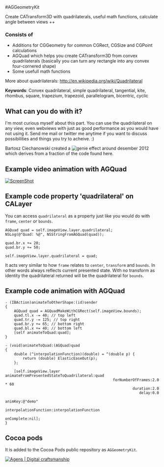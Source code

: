 #AGGeometryKit

Create CATransform3D with quadrilaterals, useful math functions, calculate angle between views ++

### Consists of

* Additions for CGGeometry for common CGRect, CGSize and CGPoint calculations
* AGQuad which helps you create CATransform3D from convex quadrilaterals (basically you can turn any rectangle into any convex four-cornered shape)
* Some usefull math functions

More about quadrilaterals: http://en.wikipedia.org/wiki/Quadrilateral

**Keywords**: Convex quadrilateral, simple quadrilateral, tangential, kite, rhombus, square, trapezium, trapezoid, parallelogram, bicentric, cyclic


What can you do with it?
------

I'm most curious myself about this part. You can use the quadrilateral on any view, even webviews with just as good performance as you would have not using it. 
Send me mail or twitter me anytime if you want to discuss possibilities and things you try to acheive. :)

Bartosz Ciechanowski created a ![genie effect](https://github.com/Ciechan/BCGenieEffect/) around desember 2012 which derives from a fraction of the code found here.

Example video animation with AGQuad
------

[![ScreenShot](https://raw.github.com/hfossli/AGGeometryKit/master/AGGeometryKit/screenshot_youtube_XuzLhqe10u0.png)](http://www.youtube.com/watch?v=XuzLhqe10u0)


Example code property 'quadrilateral' on CALayer
------

You can access `quadrilateral` as a property just like you would do with `frame`, `center` or `bounds`.

    AGQuad quad = self.imageView.layer.quadrilateral;
    NSLog(@"Quad: %@", NSStringFromAGQuad(quad));
    
    quad.br.x += 20;
    quad.br.y += 50;
    
    self.imageView.layer.quadrilateral = quad;
    
It acts very similar to how `frame` relates to `center`, `transform` and `bounds`. In other words always reflects current presented state. With no transform as identity the quadrilateral returned will be the quadrilateral for `bounds`.

Example code animation with AGQuad
------

    - (IBAction)animateToOtherShape:(id)sender
    {
        AGQuad quad = AGQuadMakeWithCGRect(self.imageView.bounds);
        quad.tl.x -= 40; // top left
        quad.tr.y -= 125; // top right
        quad.br.y += 65; // bottom right
        quad.bl.x += 40; // bottom left
        [self animateToQuad:quad];
    }
    
    - (void)animateToQuad:(AGQuad)quad
    {        
        double (^interpolationFunction)(double) = ^(double p) {
            return (double) ElasticEaseOut(p);
        };
        
        [self.imageView.layer animateFromPresentedStateToQuadrilateral:quad
                                                     forNumberOfFrames:2.0 * 60
                                                              duration:2.0
                                                                 delay:0.0
                                                               animKey:@"demo"
                                                 interpolationFunction:interpolationFunction
                                                            onComplete:nil];
    }

Cocoa pods
-------
    
It is added to the Cocoa Pods public repository as `AGGeometryKit`.    

[![Agens | Digital craftsmanship](http://static.agens.no/images/agens_logo_w_slogan_avenir_small.png)](http://agens.no/)
